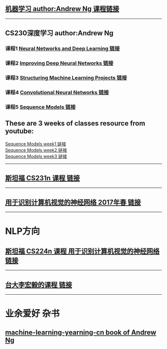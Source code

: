 ## [机器学习 author:Andrew Ng  课程链接](https://www.coursera.org/learn/machine-learning)
------
## CS230深度学习    author:Andrew Ng
### 课程1 [Neural Networks and Deep Learning 链接](https://www.coursera.org/learn/neural-networks-deep-learning)
### 课程2 [Improving Deep Neural Networks 链接](https://www.coursera.org/learn/deep-neural-network)
### 课程3 [Structuring Machine Learning Projects 链接](https://www.coursera.org/learn/machine-learning-projects)
### 课程4 [Convolutional Neural Networks 链接](https://www.coursera.org/learn/convolutional-neural-networks)
### 课程5 [Sequence Models 链接](https://www.coursera.org/learn/nlp-sequence-models)
## These are 3 weeks of classes resource from youtube:  
[Sequence Models week1 链接](https://www.youtube.com/watch?v=yEfsDHymL0w&list=PLZnyIsit9AM7yeTZuBmezKNc6hFHUPImh)  
[Sequence Models week2 链接](https://www.youtube.com/watch?v=YgpI2aROLlo&list=PLZnyIsit9AM7HBPn6m06ddzw_N9zGk--2)  
[Sequence Models week3 链接](https://www.youtube.com/watch?v=186rxP6qfJA&list=PLZnyIsit9AM7VI4ylALdbeS93i-nonUzZ)  

--------
## [斯坦福 CS231n 课程 链接](http://cs231n.stanford.edu/)
---
## [用于识别计算机视觉的神经网络 2017年春 链接](https://www.youtube.com/playlist?list=PL3FW7Lu3i5JvHM8ljYj-zLfQRF3EO8sYv)
----
# NLP方向
## [斯坦福 CS224n 课程   用于识别计算机视觉的神经网络 链接](http://web.stanford.edu/class/cs224n/)
-----
## [台大李宏毅的课程 链接](http://speech.ee.ntu.edu.tw/~tlkagk/courses.html)
-----
# 业余爱好 杂书  
## [machine-learning-yearning-cn book of Andrew Ng](https://accepteddoge.github.io/machine-learning-yearning-cn/)
